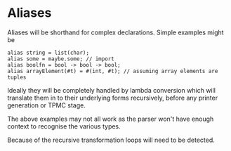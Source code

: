 # Aliases

Aliases will be shorthand for complex declarations. Simple examples might be

```
alias string = list(char);
alias some = maybe.some; // import
alias boolfn = bool -> bool -> bool;
alias arrayElement(#t) = #(int, #t); // assuming array elements are tuples
```

Ideally they will be completely handled by lambda conversion which will
translate them in to their underlying forms recursively, before any printer
generation or TPMC stage.

The above examples may not all work as the parser won't have enough
context to recognise the various types.

Because of the recursive transformation loops will need to be detected.

